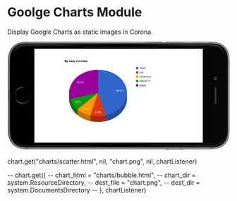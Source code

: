 # Goolge Charts Module

Display Google Charts as static images in Corona.

![chart1](imgs/chart1.png)


chart.get("charts/scatter.html", nil, "chart.png", nil, chartListener)

-- chart.get({
--   chart_html = "charts/bubble.html",
--   chart_dir = system.ResourceDirectory,
--   dest_file = "chart.png",
--   dest_dir = system.DocumentsDirectory
-- }, chartListener)